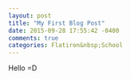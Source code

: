 ```yaml
---
layout: post
title: "My First Blog Post"
date: 2015-09-28 17:55:42 -0400
comments: true
categories: Flatiron&nbsp;School
---
```

Hello =D

